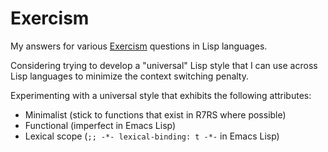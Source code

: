 # Exercism

My answers for various [Exercism](https://exercism.org/) questions in Lisp languages.

Considering trying to develop a "universal" Lisp style that I can use across Lisp languages to minimize the context switching penalty.

Experimenting with a universal style that exhibits the following attributes:

- Minimalist (stick to functions that exist in R7RS where possible)
- Functional (imperfect in Emacs Lisp)
- Lexical scope (`;; -*- lexical-binding: t -*-` in Emacs Lisp)
